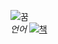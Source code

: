 ![꿈](http://image.hankookilbo.com/i.aspx?Guid=a1686a59bb05499e8cb77cb6878b668a&Month=20150916&size=400)  
*언어*
[![책](http://image.hankookilbo.com/i.aspx?Guid=a1686a59bb05499e8cb77cb6878b668a&Month=20150916&size=400)](https://youtu.be/NsVRdMSE9gM)

